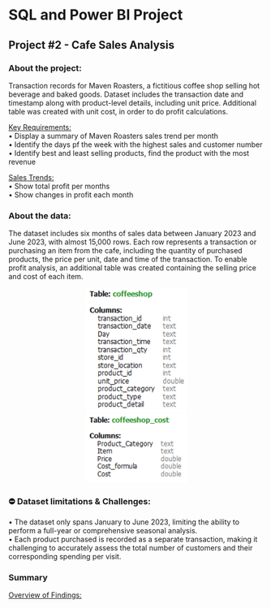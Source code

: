 # **SQL and Power BI Project**

## **Project #2 - Cafe Sales Analysis**

### **About the project:<br/>** 
Transaction records for Maven Roasters, a fictitious coffee shop selling hot beverage and baked goods. Dataset includes the transaction date and timestamp along with product-level details, including unit price. Additional table was created with unit cost, in order to do profit calculations.

<ins>Key Requirements:</ins><br/>
•  Display a summary of Maven Roasters sales trend per month<br/>
•  Identify the days pf the week with the highest sales and customer number<br/>
•  Identify best and least selling products, find the product with the most revenue<br/>

<ins>Sales Trends:</ins><br/>
• Show total profit per months<br/>
• Show changes in profit each month<br/>

### **About the data:**

The dataset includes six months of sales data between January 2023 and June 2023, with almost 15,000 rows. Each row represents a transaction or purchasing an item from the cafe, including the quantity of purchased products, the price per unit, date and time of the transaction. To enable profit analysis, an additional table was created containing the selling price and cost of each item.

<p align="center">
  <img src="images_cafe/maven_cafe_fields1.PNG" alt="Data Types1" width="200"/><br/>
  <img src="images_cafe/maven_cafe_fields2.PNG" alt="Data Types2" width="200"/>
</p>

### ⛔ Dataset limitations & Challenges:

• The dataset only spans January to June 2023, limiting the ability to perform a full-year or comprehensive seasonal analysis.<br/>
• Each product purchased is recorded as a separate transaction, making it challenging to accurately assess the total number of customers and their corresponding spending per visit.<br/>

### **Summary**

<ins>Overview of Findings:</ins>
